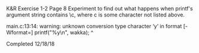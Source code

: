 K&R Exercise 1-2
Page 8
Experiment to find out what happens when printf's argument string contains \c, where c is some character not listed above.

main.c:13:14: warning: unknown conversion type character ‘y’ in format [-Wformat=]
printf("%y\n", wakka);
^

Completed 12/18/18
